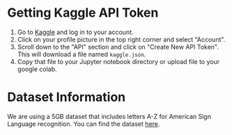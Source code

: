 # Getting Kaggle API Token

1. Go to [Kaggle](https://www.kaggle.com/) and log in to your account.
2. Click on your profile picture in the top right corner and select "Account".
3. Scroll down to the "API" section and click on "Create New API Token". This will download a file named `kaggle.json`.
4. Copy that file to your Jupyter notebook directory or upload file to your google colab.

# Dataset Information

We are using a 5GB dataset that includes letters A-Z for American Sign Language recognition. You can find the dataset [here](https://www.kaggle.com/datasets/kapillondhe/american-sign-language).

